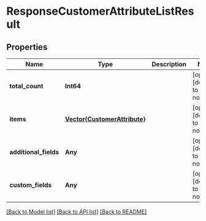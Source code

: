 # ResponseCustomerAttributeListResult


## Properties
Name | Type | Description | Notes
------------ | ------------- | ------------- | -------------
**total_count** | **Int64** |  | [optional] [default to nothing]
**items** | [**Vector{CustomerAttribute}**](CustomerAttribute.md) |  | [optional] [default to nothing]
**additional_fields** | **Any** |  | [optional] [default to nothing]
**custom_fields** | **Any** |  | [optional] [default to nothing]


[[Back to Model list]](../README.md#models) [[Back to API list]](../README.md#api-endpoints) [[Back to README]](../README.md)


